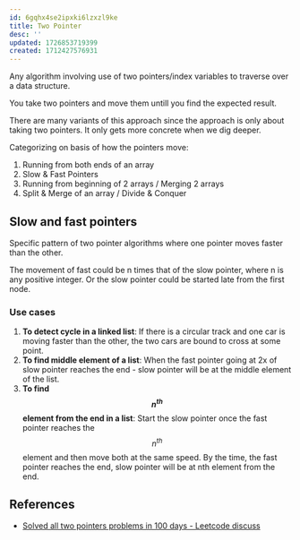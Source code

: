 ```yaml
---
id: 6gqhx4se2ipxki6lzxzl9ke
title: Two Pointer
desc: ''
updated: 1726853719399
created: 1712427576931
---
```


Any algorithm involving use of two pointers/index variables to traverse over a data structure.

You take two pointers and move them untill you find the expected result.

There are many variants of this approach since the approach is only about taking two pointers. It only gets more concrete when we dig deeper.

Categorizing on basis of how the pointers move:

1. Running from both ends of an array
2. Slow & Fast Pointers
3. Running from beginning of 2 arrays / Merging 2 arrays
4. Split & Merge of an array / Divide & Conquer

## Slow and fast pointers

Specific pattern of two pointer algorithms where one pointer moves faster than the other. 

The movement of fast could be n times that of the slow pointer, where n is any positive integer. Or the slow pointer could be started late from the first node. 

### Use cases

1. **To detect cycle in a linked list**: If there is a circular track and one car is moving faster than the other, the two cars are bound to cross at some point.
2. **To find middle element of a list**: When the fast pointer going at 2x of slow pointer reaches the end - slow pointer will be at the middle element of the list.
3. **To find $$n^{th}$$ element from the end in a list**: Start the slow pointer once the fast pointer reaches the $$n^{th}$$ element and then move both at the same speed. By the time, the fast pointer reaches the end, slow pointer will be at nth element from the end.

## References

- [Solved all two pointers problems in 100 days - Leetcode discuss](https://leetcode.com/discuss/study-guide/1688903/Solved-all-two-pointers-problems-in-100-days)